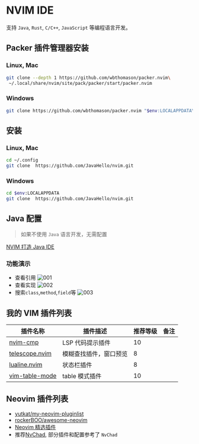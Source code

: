 # NVIM IDE

支持 `Java`, `Rust`, `C/C++`, `JavaScript` 等编程语言开发。

## Packer 插件管理器安装

### Linux, Mac

```sh
git clone --depth 1 https://github.com/wbthomason/packer.nvim\
 ~/.local/share/nvim/site/pack/packer/start/packer.nvim
```

### Windows

```sh
git clone https://github.com/wbthomason/packer.nvim "$env:LOCALAPPDATA\nvim-data\site\pack\packer\start\packer.nvim"
```

## 安装

### Linux, Mac

```sh
cd ~/.config
git clone  https://github.com/JavaHello/nvim.git
```

### Windows

```sh
cd $env:LOCALAPPDATA
git clone  https://github.com/JavaHello/nvim.git
```

## Java 配置

> 如果不使用 `Java` 语言开发，无需配置

[NVIM 打造 Java IDE](https://javahello.github.io/dev/tools/NVIM-LSP-Java-IDE.html)

### 功能演示

- 查看引用
  ![001](https://javahello.github.io/dev/nvim-lean/images/java-ref-001.gif)
- 查看实现
  ![002](https://javahello.github.io/dev/nvim-lean/images/java-impl-002.gif)
- 搜索`class`,`method`,`field`等
  ![003](https://javahello.github.io/dev/nvim-lean/images/java-symbols-003.gif)

## 我的 VIM 插件列表

| 插件名称                                                           | 插件描述               | 推荐等级 | 备注 |
| ------------------------------------------------------------------ | ---------------------- | -------- | ---- |
| [nvim-cmp](https://github.com/hrsh7th/nvim-cmp)                    | LSP 代码提示插件       | 10       |      |
| [telescope.nvim](https://github.com/nvim-telescope/telescope.nvim) | 模糊查找插件，窗口预览 | 8        |      |
| [lualine.nvim](https://github.com/nvim-lualine/lualine.nvim)       | 状态栏插件             | 8        |      |
| [vim-table-mode](https://github.com/dhruvasagar/vim-table-mode)    | table 模式插件         | 10       |      |

## Neovim 插件列表

- [yutkat/my-neovim-pluginlist](https://github.com/yutkat/my-neovim-pluginlist)
- [rockerBOO/awesome-neovim](https://github.com/rockerBOO/awesome-neovim)
- [Neovim 精选插件](http://neovimcraft.com/)
- 推荐[NvChad](https://github.com/NvChad/NvChad), 部分插件和配置参考了 `NvChad`
